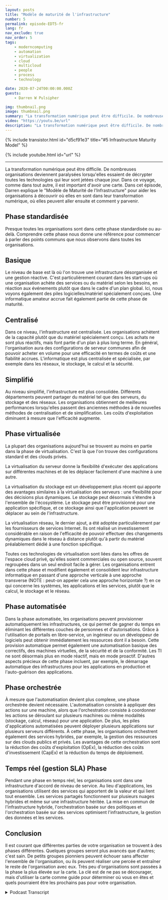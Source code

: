 ```yaml
---
layout: posts
title: "Modèle de maturité de l'infrastructure"
number: 5
permalink: episode-EDT5-fr
lang: fr
nav_exclude: true
nav_order: 5
tags:
    - moderncomputing
    - automation
    - virtualization
    - cloud
    - multicloud
    - people
    - process
    - technology

date: 2020-07-24T00:00:00.000Z
guests:
    - Darren W Pulsipher

img: thumbnail.png
image: thumbnail.png
summary: "La transformation numérique peut être difficile. De nombreuses organisations deviennent paralysées lorsqu'elles essaient de décrypter toutes les technologies qui leur sont présentées chaque jour. Dans ce parcours, comme dans tout autre, il est important d'avoir une carte. Dans cet épisode, Darren explique le Modèle de maturité de l'infrastructure pour aider les organisations à déterminer où elles se trouvent dans leur transformation numérique, où elles peuvent aller ensuite et comment y parvenir."
video: "https://youtu.be/url"
description: "La transformation numérique peut être difficile. De nombreuses organisations deviennent paralysées lorsqu'elles essaient de décrypter toutes les technologies qui leur sont présentées chaque jour. Dans ce parcours, comme dans tout autre, il est important d'avoir une carte. Dans cet épisode, Darren explique le Modèle de maturité de l'infrastructure pour aider les organisations à déterminer où elles se trouvent dans leur transformation numérique, où elles peuvent aller ensuite et comment y parvenir."
---
```


<div>
{% include transistor.html id="d5cf91e3" title="#5 Infrastructure Maturity Model" %}

{% include youtube.html id="url" %}
</div>

---

La transformation numérique peut être difficile. De nombreuses organisations deviennent paralysées lorsqu'elles essaient de décrypter toutes les technologies qui leur sont jetées chaque jour. Dans ce voyage, comme dans tout autre, il est important d'avoir une carte. Dans cet épisode, Darren explique le "Modèle de Maturité de l'Infrastructure" pour aider les organisations à découvrir où elles en sont dans leur transformation numérique, où elles peuvent aller ensuite et comment y parvenir.

## Phase standardisée

Presque toutes les organisations sont dans cette phase standardisée ou au-delà. Comprendre cette phase nous donne une référence pour commencer à parler des points communs que nous observons dans toutes les organisations.

## Basique

Le niveau de base est là où l'on trouve une infrastructure désorganisée et une gestion réactive. C'est particulièrement courant dans les start-ups où une organisation achète des services ou du matériel selon les besoins, en réaction aux événements plutôt que dans le cadre d'un plan global. Ici, nous voyons également des piles logicielles/matériel spécialement conçues. Une informatique amateur accrue fait également partie de cette phase de maturité.

## Centralisé

Dans ce niveau, l'infrastructure est centralisée. Les organisations achètent de la capacité plutôt que du matériel spécialement conçu. Les achats ne sont plus réactifs, mais font partie d'un plan à plus long terme. En général, l'organisation aura des configurations de serveur communes afin de pouvoir acheter en volume pour une efficacité en termes de coûts et une fiabilité accrues. L'informatique est plus centralisée et spécialisée, par exemple dans les réseaux, le stockage, le calcul et la sécurité.

## Simplifié

Au niveau simplifié, l'infrastructure est plus consolidée. Différents départements peuvent partager du matériel tel que des serveurs, du stockage et des réseaux. Les organisations obtiennent de meilleures performances lorsqu'elles passent des anciennes méthodes à de nouvelles méthodes de centralisation et de simplification. Les coûts d'exploitation diminuent à mesure que l'efficacité augmente.

## Phase virtualisée

La plupart des organisations aujourd'hui se trouvent au moins en partie dans la phase de virtualisation. C'est là que l'on trouve des configurations standard et des clouds privés.

La virtualisation du serveur donne la flexibilité d'exécuter des applications sur différentes machines et de les déplacer facilement d'une machine à une autre.

La virtualisation du stockage est un développement plus récent qui apporte des avantages similaires à la virtualisation des serveurs : une flexibilité pour des décisions plus dynamiques. Le stockage peut désormais s'étendre à l'ensemble de l'écosystème. Le stockage peut être provisionné pour une application spécifique, et ce stockage ainsi que l'application peuvent se déplacer au sein de l'infrastructure.

La virtualisation réseau, le dernier ajout, a été adoptée particulièrement par les fournisseurs de services Internet. Ils ont réalisé un investissement considérable en raison de l'efficacité de pouvoir effectuer des changements dynamiques dans le réseau à distance plutôt qu'à partir du matériel préalablement dédié à une fonction spécifique.

Toutes ces technologies de virtualisation sont liées dans les offres de l'espace cloud privé, qu'elles soient commerciales ou open source, souvent regroupées dans un seul endroit facile à gérer. Les organisations entrent dans cette phase et modifient également et consolident leur infrastructure informatique en passant d'une approche verticale à une approche transverse (NOTE : peut-on appeler cela une approche horizontale ?) en ce qui concerne les systèmes, les applications et les services, plutôt que le calcul, le stockage et le réseau.

## Phase automatisée

Dans la phase automatisée, les organisations peuvent provisionner automatiquement les infrastructures, ce qui permet de gagner du temps en éliminant les différentes couches de personnes et d'autorisations. Grâce à l'utilisation de portails en libre-service, un ingénieur ou un développeur de logiciels peut obtenir immédiatement les ressources dont il a besoin. Cette provision automatique permet également une automatisation basique des correctifs, des machines virtuelles, de la sécurité et de la conformité. Les TI ne sont désormais plus en mode réactif, mais en mode proactif. D'autres aspects précieux de cette phase incluent, par exemple, le démarrage automatique des infrastructures pour les applications en production et l'auto-guérison des applications.

## Phase orchestrée

À mesure que l'automatisation devient plus complexe, une phase orchestrée devient nécessaire. L'automatisation consiste à appliquer des actions sur une machine, alors que l'orchestration consiste à coordonner les actions se déroulant sur plusieurs machines ou même modalités (stockage, calcul, réseau) pour une application. De plus, les piles d'applications automatisées peuvent déployer plusieurs applications sur plusieurs serveurs différents. À cette phase, les organisations orchestrent également des services hybrides, par exemple, la gestion des ressources sur des clouds publics et privés. Les avantages de cette orchestration sont la réduction des coûts d'exploitation (OpEx), la réduction des coûts d'investissement (CapEx) et la réduction du temps de déploiement.

## Temps réel (gestion SLA) Phase

Pendant une phase en temps réel, les organisations sont dans une infrastructure d'accord de niveau de service. Au lieu d'applications, les organisations utilisent des services qui apportent de la valeur et qui lient tout ensemble. Les services partagés fonctionnent sur plusieurs nuages hybrides et même sur une infrastructure héritée. La mise en commun de l'infrastructure hybride, l'orchestration basée sur des politiques et l'orchestration basée sur des services optimisent l'infrastructure, la gestion des données et les services.

## Conclusion

Il est courant que différentes parties de votre organisation se trouvent à des phases différentes. Quelques groupes seront plus avancés que d'autres; c'est sain. De petits groupes pionniers peuvent échouer sans affecter l'ensemble de l'organisation, ou ils peuvent réaliser une percée et entraîner le reste de l'organisation avec eux. Très peu d'organisations sont passées à la phase la plus élevée sur la carte. La clé est de ne pas se décourager, mais d'utiliser la carte comme guide pour déterminer où vous en êtes et quels pourraient être les prochains pas pour votre organisation.



<details>
<summary> Podcast Transcript </summary>

<p></p>

</details>
